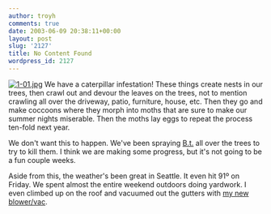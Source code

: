 ```yaml
---
author: troyh
comments: true
date: 2003-06-09 20:38:11+00:00
layout: post
slug: '2127'
title: No Content Found
wordpress_id: 2127
---
```


[![1-01.jpg](http://www.troyandgay.com/archives/1-01.jpg)](http://www.troyandgay.com/archives/1.html)
We have a caterpillar infestation! These things create nests in our trees, then crawl out and devour the leaves on the trees, not to mention crawling all over the driveway, patio, furniture, house, etc. Then they go and make coccoons where they morph into moths that are sure to make our summer nights miserable. Then the moths lay eggs to repeat the process ten-fold next year.

We don't want this to happen. We've been spraying [B.t.](http://ohioline.osu.edu/hyg-fact/2000/2174.html) all over the trees to try to kill them. I think we are making some progress, but it's not going to be a fun couple weeks.

Aside from this, the weather's been great in Seattle. It even hit 91º on Friday. We spent almost the entire weekend outdoors doing yardwork. I even climbed up on the roof and vacuumed out the gutters with [my new blower/vac](http://www.troyandgay.com/archives/2003/05/001435.php).
